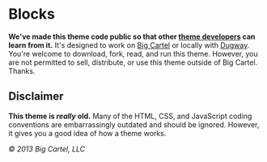 # Blocks

**We've made this theme code public so that other [theme developers](https://themes.bigcartel.com/) can learn from it.** It's designed to work on [Big Cartel](http://bigcartel.com/) or locally with [Dugway](https://github.com/bigcartel/dugway). You're welcome to download, fork, read, and run this theme. However, you are not permitted to sell, distribute, or use this theme outside of Big Cartel. Thanks.

## Disclaimer

**This theme is *really* old.** Many of the HTML, CSS, and JavaScript coding conventions are embarrassingly outdated and should be ignored. However, it gives you a good idea of how a theme works.

*© 2013 Big Cartel, LLC*